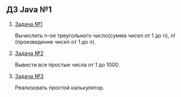 ## ДЗ Java №1
1. [Задача №1](CrazyKirpich/Java_sem_hw_1/task1/src/Main.java)

    Вычислить n-ое треугольного число(сумма чисел от 1 до n), n! (произведение чисел от 1 до n).

2. [Задача №2](CrazyKirpich/Java_sem_hw_1/task2/src/Main.java )

    Вывести все простые числа от 1 до 1000.

3. [Задача №3](CrazyKirpich/Java_sem_hw_1/task3/src/Main.java )

    Реализовать простой калькулятор.

